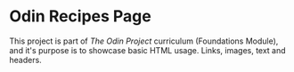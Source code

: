 # Odin Recipes Page
This project is part of <em>The Odin Project</em> curriculum (Foundations Module), and it's purpose is to
showcase basic HTML usage. Links, images, text and headers.